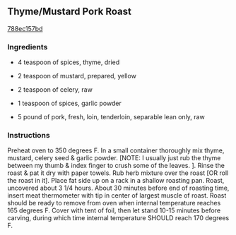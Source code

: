## Thyme/Mustard Pork Roast

[788ec157bd](http://www.food.com/recipe/thyme-mustard-pork-roast-223151)

### Ingredients

 - 4 teaspoon of spices, thyme, dried

 - 2 teaspoon of mustard, prepared, yellow

 - 2 teaspoon of celery, raw

 - 1 teaspoon of spices, garlic powder

 - 5 pound of pork, fresh, loin, tenderloin, separable lean only, raw

### Instructions

Preheat oven to 350 degrees F. In a small container thoroughly mix thyme, mustard, celery seed & garlic powder. [NOTE: I usually just rub the thyme between my thumb & index finger to crush some of the leaves. ]. Rinse the roast & pat it dry with paper towels. Rub herb mixture over the roast [OR roll the roast in it]. Place fat side up on a rack in a shallow roasting pan. Roast, uncovered about 3 1/4 hours. About 30 minutes before end of roasting time, insert meat thermometer with tip in center of largest muscle of roast. Roast should be ready to remove from oven when internal temperature reaches 165 degrees F. Cover with tent of foil, then let stand 10-15 minutes before carving, during which time internal temperature SHOULD reach 170 degrees F.